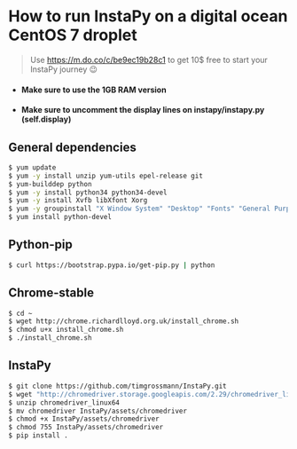 # How to run InstaPy on a digital ocean CentOS 7 droplet
> Use https://m.do.co/c/be9ec19b28c1 to get 10$ free to start your InstaPy journey :wink:

- #### Make sure to use the 1GB RAM version

- #### Make sure to uncomment the display lines on instapy/instapy.py (self.display)

## General dependencies

```sh
$ yum update
$ yum -y install unzip yum-utils epel-release git
$ yum-builddep python
$ yum -y install python34 python34-devel
$ yum -y install Xvfb libXfont Xorg
$ yum -y groupinstall "X Window System" "Desktop" "Fonts" "General Purpose Desktop"
$ yum install python-devel
```

## Python-pip

```sh
$ curl https://bootstrap.pypa.io/get-pip.py | python
```

## Chrome-stable

```sh
$ cd ~
$ wget http://chrome.richardlloyd.org.uk/install_chrome.sh
$ chmod u+x install_chrome.sh
$ ./install_chrome.sh
```

## InstaPy

```bash
$ git clone https://github.com/timgrossmann/InstaPy.git
$ wget "http://chromedriver.storage.googleapis.com/2.29/chromedriver_linux64.zip"
$ unzip chromedriver_linux64
$ mv chromedriver InstaPy/assets/chromedriver
$ chmod +x InstaPy/assets/chromedriver
$ chmod 755 InstaPy/assets/chromedriver
$ pip install .
```
